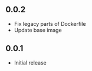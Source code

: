 <!-- https://developers.home-assistant.io/docs/add-ons/presentation#keeping-a-changelog -->

## 0.0.2

- Fix legacy parts of Dockerfile
- Update base image

## 0.0.1

- Initial release
